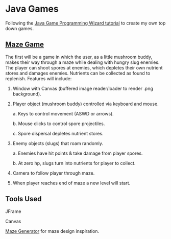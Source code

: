 # Java Games

Following the [Java Game Programming Wizard tutorial](https://www.youtube.com/watch?v=e9jRfgjV4FQ) to create my own top down games.

## [Maze Game](https://github.com/JessZuchowski/java_games/tree/master/src/main/java/java_games/mushroomMaze)

The first will be a game in which the user, as a little mushroom buddy, makes their way through a maze while dealing with hungry slug enemies. The player can shoot spores at enemies, which depletes their own nutrient stores and damages enemies. Nutrients can be collected as found to replenish. Features will include:
1. Window with Canvas (buffered image reader/loader to render .png background).
2. Player object (mushroom buddy) controlled via keyboard and mouse.

   a. Keys to control movement (ASWD or arrows).
   
   b. Mouse clicks to control spore projectiles.
   
   c. Spore dispersal depletes nutrient stores.
3. Enemy objects (slugs) that roam randomly.

   a. Enemies have hit points & take damage from player spores.
   
   b. At zero hp, slugs turn into nutrients for player to collect.
4. Camera to follow player through maze.
5. When player reaches end of maze a new level will start.

## Tools Used

JFrame

Canvas

[Maze Generator](http://www.mazegenerator.net/) for maze design inspiration.
